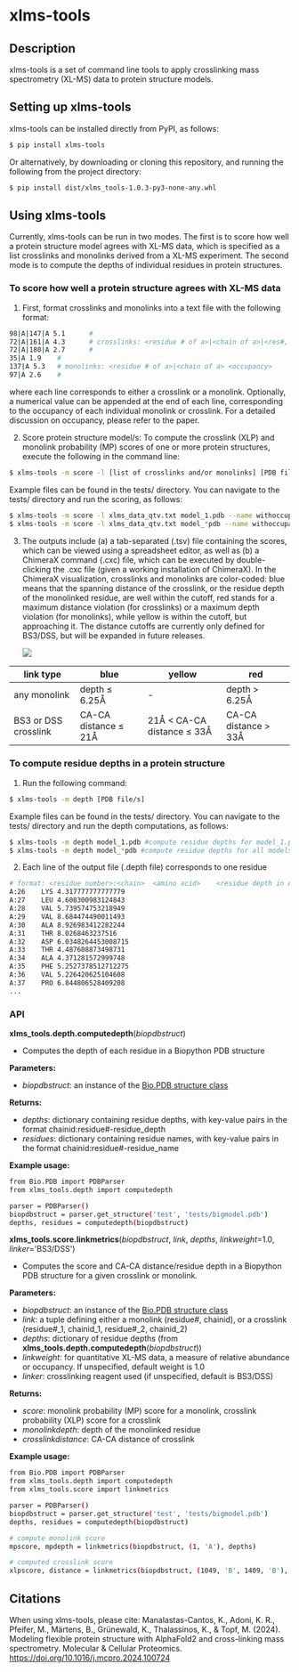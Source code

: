# xlms-tools

## Description
xlms-tools is a set of command line tools to apply crosslinking mass spectrometry (XL-MS) data to protein structure models.


## Setting up xlms-tools
xlms-tools can be installed directly from PyPI, as follows:
```bash
$ pip install xlms-tools
```
Or alternatively, by downloading or cloning this repository, and running the following from the project directory:
```bash
$ pip install dist/xlms_tools-1.0.3-py3-none-any.whl
```

## Using xlms-tools
Currently, xlms-tools can be run in two modes. The first is to score how well a protein structure model agrees with XL-MS data, which is specified as a list crosslinks and monolinks derived from a XL-MS experiment. The second mode is to compute the depths of individual residues in protein structures.

### To score how well a protein structure agrees with XL-MS data
1. First, format crosslinks and monolinks into a text file with the following format:
```bash
98|A|147|A 5.1		#
72|A|161|A 4.3		# crosslinks: <residue # of a>|<chain of a>|<res#, b>|<chain, b> <occupancy>
72|A|180|A 2.7		#
35|A 1.9	#		
137|A 5.3	# monolinks: <residue # of a>|<chain of a> <occupancy>
97|A 2.6	#
```
where each line corresponds to either a crosslink or a monolink. Optionally, a numerical value can be appended at the end of each line, corresponding to the occupancy of each individual monolink or crosslink. For a detailed discussion on occupancy, please refer to the paper.

2. Score protein structure model/s:
To compute the crosslink (XLP) and monolink probability (MP) scores of one or more protein structures, execute the following in the command line:

```bash
$ xlms-tools -m score -l [list of crosslinks and/or monolinks] [PDB file/s] --name [name of run]
```

Example files can be found in the tests/ directory. You can navigate to the tests/ directory and run the scoring, as follows:
```bash
$ xlms-tools -m score -l xlms_data_qtv.txt model_1.pdb --name withoccupancy_m1 #score model_1.pdb
$ xlms-tools -m score -l xlms_data_qtv.txt model_*pdb --name withoccupancy_all #score all models
```

3. The outputs include (a) a tab-separated (.tsv) file containing the scores, which can be viewed using a spreadsheet editor, as well as (b) a ChimeraX command (.cxc) file, which can be executed by double-clicking the .cxc file (given a working installation of ChimeraX). In the ChimeraX visualization, crosslinks and monolinks are color-coded: blue means that the spanning distance of the crosslink, or the residue depth of the monolinked residue, are well within the cutoff, red stands for a maximum distance violation (for crosslinks) or a maximum depth violation (for monolinks), while yellow is within the cutoff, but approaching it. The distance cutoffs are currently only defined for BS3/DSS, but will be expanded in future releases.

	<img src="./imgs/chimerax.png">

| link type | blue | yellow | red |
| --- | --- | --- | --- |
| any monolink | depth ≤ 6.25Å | - | depth > 6.25Å |
| BS3 or DSS crosslink | CA-CA distance ≤ 21Å | 21Å < CA-CA distance ≤ 33Å | CA-CA distance >  33Å |

### To compute residue depths in a protein structure
1. Run the following command:
```bash
$ xlms-tools -m depth [PDB file/s]
```
Example files can be found in the tests/ directory. You can navigate to the tests/ directory and run the depth computations, as follows:
```bash
$ xlms-tools -m depth model_1.pdb #compute residue depths for model_1.pdb
$ xlms-tools -m depth model_*pdb #compute residue depths for all models
```

2. Each line of the output file (.depth file) corresponds to one residue 
```bash
# format: <residue number>:<chain>	<amino acid>	<residue depth in Å>
A:26	LYS	4.317777777777779	
A:27	LEU	4.608300983124843
A:28	VAL	5.739574753218949
A:29	VAL	8.684474490011493
A:30	ALA	8.926983412282244
A:31	THR	8.0268463237516
A:32	ASP	6.0348264453008715
A:33	THR	4.487608873498731
A:34	ALA	4.371281572999748
A:35	PHE	5.2527378512712275
A:36	VAL	5.226420625104608
A:37	PRO	6.844806528409208
...
```

### API
**xlms_tools.depth.computedepth**(*biopdbstruct*)
+ Computes the depth of each residue in a Biopython PDB structure

**Parameters:**
+ *biopdbstruct*: an instance of the [Bio.PDB structure class](https://biopython.org/docs/1.75/api/Bio.PDB.Structure.html)

**Returns:**
+ *depths*: dictionary containing residue depths, with key-value pairs in the format chainid:residue\#-residue_depth 
+ *residues*: dictionary containing residue names, with key-value pairs in the format chainid:residue\#-residue_name 

**Example usage:**
```bash
from Bio.PDB import PDBParser
from xlms_tools.depth import computedepth

parser = PDBParser()
biopdbstruct = parser.get_structure('test', 'tests/bigmodel.pdb')
depths, residues = computedepth(biopdbstruct)
```


**xlms_tools.score.linkmetrics**(*biopdbstruct*, *link*, *depths*, *linkweight*=1.0, *linker*='BS3/DSS')
+ Computes the score and CA-CA distance/residue depth in a Biopython PDB structure for a given crosslink or monolink.

**Parameters:**
+ *biopdbstruct*: an instance of the [Bio.PDB structure class](https://biopython.org/docs/1.75/api/Bio.PDB.Structure.html)
+ *link*: a tuple defining either a monolink (residue\#, chainid), or a crosslink (residue\#_1, chainid_1, residue\#_2, chainid_2)
+ *depths*: dictionary of residue depths (from **xlms_tools.depth.computedepth**(*biopdbstruct*))
+ *linkweight*: for quantitative XL-MS data, a measure of relative abundance or occupancy. If unspecified, default weight is 1.0
+ *linker*: crosslinking reagent used (if unspecified, default is BS3/DSS)

**Returns:**
+ *score*: monolink probability (MP) score for a monolink, crosslink probability (XLP) score for a crosslink
+ *monolinkdepth*: depth of the monolinked residue
+ *crosslinkdistance*: CA-CA distance of crosslink

**Example usage:**
```bash
from Bio.PDB import PDBParser
from xlms_tools.depth import computedepth
from xlms_tools.score import linkmetrics

parser = PDBParser()
biopdbstruct = parser.get_structure('test', 'tests/bigmodel.pdb')
depths, residues = computedepth(biopdbstruct)

# compute monolink score
mpscore, mpdepth = linkmetrics(biopdbstruct, (1, 'A'), depths)

# computed crosslink score
xlpscore, distance = linkmetrics(biopdbstruct, (1049, 'B', 1409, 'B'), depths)

```

 
## Citations
When using xlms-tools, please cite:
Manalastas-Cantos, K., Adoni, K. R., Pfeifer, M., Märtens, B., Grünewald, K., Thalassinos, K., & Topf, M. (2024). Modeling flexible protein structure with AlphaFold2 and cross-linking mass spectrometry. Molecular & Cellular Proteomics. https://doi.org/10.1016/j.mcpro.2024.100724
